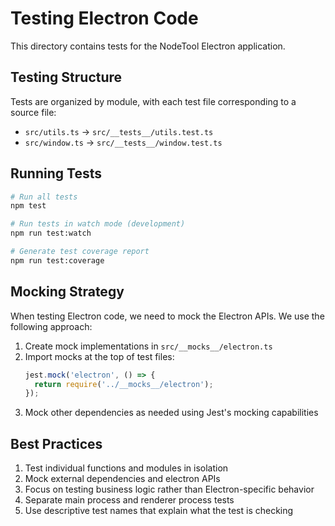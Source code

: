 # Testing Electron Code

This directory contains tests for the NodeTool Electron application.

## Testing Structure

Tests are organized by module, with each test file corresponding to a source file:

- `src/utils.ts` → `src/__tests__/utils.test.ts`
- `src/window.ts` → `src/__tests__/window.test.ts`

## Running Tests

```bash
# Run all tests
npm test

# Run tests in watch mode (development)
npm run test:watch

# Generate test coverage report
npm run test:coverage
```

## Mocking Strategy

When testing Electron code, we need to mock the Electron APIs. We use the following approach:

1. Create mock implementations in `src/__mocks__/electron.ts`
2. Import mocks at the top of test files:
   ```typescript
   jest.mock('electron', () => {
     return require('../__mocks__/electron');
   });
   ```
3. Mock other dependencies as needed using Jest's mocking capabilities

## Best Practices

1. Test individual functions and modules in isolation
2. Mock external dependencies and electron APIs
3. Focus on testing business logic rather than Electron-specific behavior
4. Separate main process and renderer process tests
5. Use descriptive test names that explain what the test is checking